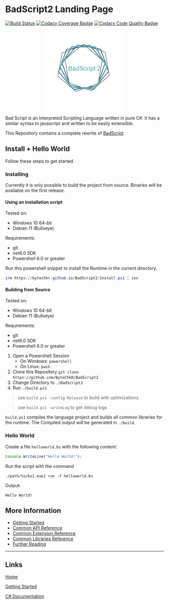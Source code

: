 # BadScript2 Landing Page

[![Build Status](https://app.travis-ci.com/ByteChkR/BadScript2.svg?branch=main)](https://app.travis-ci.com/ByteChkR/BadScript2)
[![Codacy Coverage Badge](https://app.codacy.com/project/badge/Coverage/987f37588ea9439e82eeefd422379aa5)](https://www.codacy.com/gh/ByteChkR/BadScript2/dashboard?utm_source=github.com&utm_medium=referral&utm_content=ByteChkR/BadScript2&utm_campaign=Badge_Coverage)
[![Codacy Code Quality Badge](https://app.codacy.com/project/badge/Grade/987f37588ea9439e82eeefd422379aa5)](https://www.codacy.com/gh/ByteChkR/BadScript2/dashboard?utm_source=github.com&amp;utm_medium=referral&amp;utm_content=ByteChkR/BadScript2&amp;utm_campaign=Badge_Grade)

<div style="display: flex; justify-content: center;">
<img width="256" height="256" src="https://github.com/ByteChkR/BadScript2/blob/main/res/Logo.png?raw=true"/>
</div>

Bad Script is an Interpreted Scripting Language written in pure C#. It has a similar syntax to javascript and written to be easily extensible.

This Repository contains a complete rewrite of [BadScript](https://github.com/ByteChkR/BadScript)

## Install + Hello World

Follow these steps to get started.

### Installing

Currently it is only possible to build the project from source. Binaries will be available on the first release.

#### Using an installation script

Tested on:
- Windows 10 64-bit
- Debian 11 (Bullseye)

Requirements:
- git
- net6.0 SDK
- Powershell 6.0 or greater


Run this powershell snippet to install the Runtime in the current directory.
```ps1
irm https://bytechkr.github.io/BadScript2/Install.ps1 | iex
```


#### Building from Source

Tested on:
- Windows 10 64-bit
- Debian 11 (Bullseye)

Requirements:
- git
- net6.0 SDK
- Powershell 6.0 or greater

1. Open a Powershell Session
	- On Windows: `powershell`
	- On Linux: `pwsh`
2. Clone this Repository `git clone https://github.com/ByteChkR/BadScript2`
3. Change Directory to `./BadScript2`
3. Run `./build.ps1`

> use `build.ps1 -config Release` to build with optimizations.

> use `build.ps1 -writeLog` to get debug logs

`build.ps1` compiles the language project and builds all common libraries for the runtime.
The Compiled output will be generated in `./build`.


### Hello World
Create a file `helloworld.bs` with the following content:
```js
Console.WriteLine("Hello World!");
```

Run the script with the command
```
./path/to/bs[.exe] run -f helloworld.bs
```

Output:
```
Hello World!
```

## More Information

- [Getting Started](./GettingStarted.md)
- [Common API Reference](./common/api/Readme.md)
- [Common Extension Reference](./common/extensions/Readme.md)
- [Common Libraries Reference](./common/libraries/Readme.md)
- [Further Reading](./FurtherReading.md)


___

## Links

[Home](https://bytechkr.github.io/BadScript2/)

[Getting Started](https://bytechkr.github.io/BadScript2/GettingStarted.html)

[C# Documentation](https://bytechkr.github.io/BadScript2/reference/index.html)
